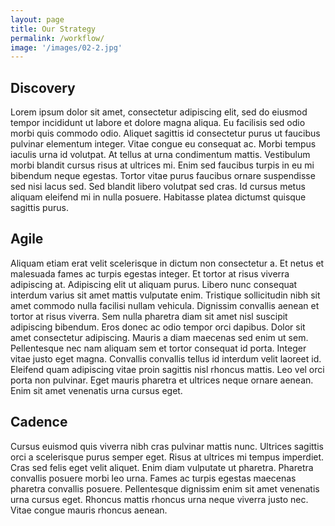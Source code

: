 ```yaml
---
layout: page
title: Our Strategy
permalink: /workflow/
image: '/images/02-2.jpg'
---
```


## Discovery
Lorem ipsum dolor sit amet, consectetur adipiscing elit, sed do eiusmod tempor incididunt ut labore et dolore magna aliqua. Eu facilisis sed odio morbi quis commodo odio. Aliquet sagittis id consectetur purus ut faucibus pulvinar elementum integer. Vitae congue eu consequat ac. Morbi tempus iaculis urna id volutpat. At tellus at urna condimentum mattis. Vestibulum morbi blandit cursus risus at ultrices mi. Enim sed faucibus turpis in eu mi bibendum neque egestas. Tortor vitae purus faucibus ornare suspendisse sed nisi lacus sed. Sed blandit libero volutpat sed cras. Id cursus metus aliquam eleifend mi in nulla posuere. Habitasse platea dictumst quisque sagittis purus.

## Agile
Aliquam etiam erat velit scelerisque in dictum non consectetur a. Et netus et malesuada fames ac turpis egestas integer. Et tortor at risus viverra adipiscing at. Adipiscing elit ut aliquam purus. Libero nunc consequat interdum varius sit amet mattis vulputate enim. Tristique sollicitudin nibh sit amet commodo nulla facilisi nullam vehicula. Dignissim convallis aenean et tortor at risus viverra. Sem nulla pharetra diam sit amet nisl suscipit adipiscing bibendum. Eros donec ac odio tempor orci dapibus. Dolor sit amet consectetur adipiscing. Mauris a diam maecenas sed enim ut sem. Pellentesque nec nam aliquam sem et tortor consequat id porta. Integer vitae justo eget magna. Convallis convallis tellus id interdum velit laoreet id. Eleifend quam adipiscing vitae proin sagittis nisl rhoncus mattis. Leo vel orci porta non pulvinar. Eget mauris pharetra et ultrices neque ornare aenean. Enim sit amet venenatis urna cursus eget.

## Cadence
Cursus euismod quis viverra nibh cras pulvinar mattis nunc. Ultrices sagittis orci a scelerisque purus semper eget. Risus at ultrices mi tempus imperdiet. Cras sed felis eget velit aliquet. Enim diam vulputate ut pharetra. Pharetra convallis posuere morbi leo urna. Fames ac turpis egestas maecenas pharetra convallis posuere. Pellentesque dignissim enim sit amet venenatis urna cursus eget. Rhoncus mattis rhoncus urna neque viverra justo nec. Vitae congue mauris rhoncus aenean.